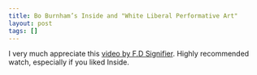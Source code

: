 ```yaml
---
title: Bo Burnham’s Inside and "White Liberal Performative Art"
layout: post
tags: []
---
```


I very much appreciate this [video by F.D Signifier](https://www.youtube.com/watch?v=pkuQ78xb-Fg). Highly recommended watch, especially if you liked Inside.
